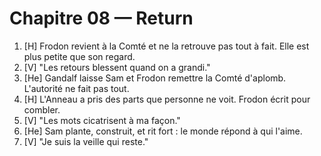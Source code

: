 # Chapitre 08 — Return

1. [H] Frodon revient à la Comté et ne la retrouve pas tout à fait. Elle est plus petite que son regard.
2. [V] "Les retours blessent quand on a grandi."
3. [He] Gandalf laisse Sam et Frodon remettre la Comté d'aplomb. L'autorité ne fait pas tout.
4. [H] L'Anneau a pris des parts que personne ne voit. Frodon écrit pour combler.
5. [V] "Les mots cicatrisent à ma façon."
6. [He] Sam plante, construit, et rit fort : le monde répond à qui l'aime.
8. [V] "Je suis la veille qui reste."
